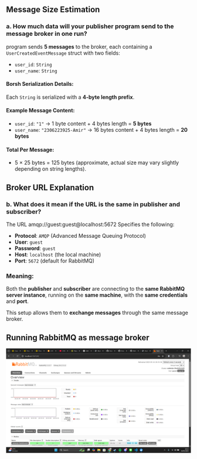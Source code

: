 ## Message Size Estimation

### a. How much data will your publisher program send to the message broker in one run?

program sends **5 messages** to the broker, each containing a `UserCreatedEventMessage` struct with two fields:

- `user_id`: `String`
- `user_name`: `String`

#### Borsh Serialization Details:
Each `String` is serialized with a **4-byte length prefix**.

#### Example Message Content:
- `user_id`: `"1"` → 1 byte content + 4 bytes length = **5 bytes**
- `user_name`: `"2306223925-Amir"` → 16 bytes content + 4 bytes length = **20 bytes**

#### Total Per Message:
- 5 × 25 bytes = 125 bytes (approximate, actual size may vary slightly depending on string lengths).

## Broker URL Explanation

### b. What does it mean if the URL is the same in publisher and subscriber?

The URL amqp://guest:guest@localhost:5672 
Specifies the following:

- **Protocol**: `AMQP` (Advanced Message Queuing Protocol)
- **User**: `guest`
- **Password**: `guest`
- **Host**: `localhost` (the local machine)
- **Port**: `5672` (default for RabbitMQ)

### Meaning:
Both the **publisher** and **subscriber** are connecting to the **same RabbitMQ server instance**, running on the **same machine**, with the **same credentials** and **port**.

This setup allows them to **exchange messages** through the same message broker.

## Running RabbitMQ as message broker
![](images/1.png)